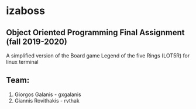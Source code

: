 # izaboss

## Object Oriented Programming Final Assignment (fall 2019-2020)

A simplified version of the Board game Legend of the five Rings (LOT5R) for linux terminal

## Team:
1) Giorgos Galanis - gxgalanis
2) Giannis Rovithakis - rvthak 
